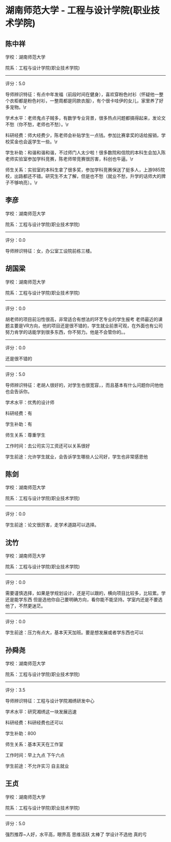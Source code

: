 # 湖南师范大学 - 工程与设计学院(职业技术学院)

## 陈中祥

学校：湖南师范大学

院系：工程与设计学院(职业技术学院)

* * *

评分：5.0

导师辨识特征：有点中年发福（前段时间在健身），喜欢穿粉色衬衫（怀疑他一整个衣柜都是粉色衬衫，一整周都是同款衣服），有个很卡哇伊的女儿，家里养了好多宠物。\r

学术水平：老师鬼点子贼多，有数学专业背景，很多热点问题都搞得起来，发论文不愁（你不愁，老师也不愁）。\r

科研经费：师大经费少，陈老师会补贴学生一点钱。参加比赛拿奖的话给报销，学校奖金也会返学生一些。\r

学生补助：和谐和谐和谐，不过师门人太少啦！很多数院和信院的本科生会加入陈老师实验室参加学科竞赛，陈老师带竞赛很厉害，科创也牛逼。\r

师生关系：实验室的本科生拿了很多奖，参加学科竞赛保送了挺多人，上游985院校，出路都还不错。研究生不太了解，但是也不愁（就业不愁，升学的话师大的牌子不够响亮）。\r

## 李彦

学校：湖南师范大学

院系：工程与设计学院(职业技术学院)

* * *

评分：0.0

导师辨识特征：女，办公室工设院前栋三楼。

## 胡国梁

学校：湖南师范大学

院系：工程与设计学院(职业技术学院)

* * *

评分：0.0

胡老师的项目前沿性很高，非常适合有想法的环艺专业的学生报考
老师最近的课题主要是VR方向，他的项目还是很不错的，学生就业前景可观，在外面也有公司
努力肯学的话能学到很多东西，你不努力。他是不会管你的。。

* * *

评分：0.0

还是很不错的

* * *

评分：5.0

导师辨识特征：老胡人很好的，对学生也很宽容，，而且基本有什么问题你问他他也会告诉你。

学术水平：优秀的设计师

科研经费：有

学生补助：有

师生关系：尊重学生

工作时间：去公司实习工资还可以关系很好

学生前途：允许学生就业，会告诉学生哪些人公司好，学生也非常感恩他

## 陈剑

学校：湖南师范大学

院系：工程与设计学院(职业技术学院)

* * *

评分：0.0

学生前途：论文很厉害，走学术道路可以选择。

## 沈竹

学校：湖南师范大学

院系：工程与设计学院(职业技术学院)

* * *

评分：0.0

需要谨慎选择，如果是学规划设计，还是可以跟的，横向项目比较多，比较累。学还是能学东西 但是选他你自己要明确方向，看你能不能坚持。学室内还是不要选他了，不然更迷茫。

* * *

评分：0.0

学生前途：压力有点大，基本天天加班。要是想发展或者学东西也可以

## 孙舜尧

学校：湖南师范大学

院系：工程与设计学院(职业技术学院)

* * *

评分：3.5

导师辨识特征：工程与设计学院湘绣研发中心

学术水平：研究湘绣这一块发展迅速

科研经费：科研经费也还可以

学生补助：800

师生关系：基本天天在工作室

工作时间：早上九点 下午六点

学生前途：不允许实习 自主就业

## 王贞

学校：湖南师范大学

院系：工程与设计学院(职业技术学院)

* * *

评分：5.0

强烈推荐~人好，水平高，眼界高
思维活跃 太棒了 学设计不选他 真的亏